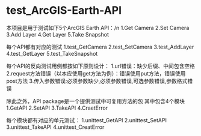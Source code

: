 # test_ArcGIS-Earth-API
本项目是用于测试如下5个ArcGIS Earth API：/n
1.Get Camera
2.Set Camera
3.Add Layer
4.Get Layer
5.Take Snapshot

每个API都有对应的测试
1.test_GetCamera
2.test_SetCamera
3.test_AddLayer
4.test_GetLayer
5.test_TakeSnapshot

每个API的反向测试用例都按如下原则设计：
1.url错误：缺少后缀、中间包含空格
2.request方法错误（以本应使用get方法为例）：错误使用put方法，错误使用post方法
3.传入参数错误:必须参数缺少,必须参数错误,可选参数错误,参数格式错误

除此之外，API package是一个提供测试中可复用方法的包
其中包含4个模块
1.GetAPI
2.SetAPI
3.TakeAPI
4.CraetError

每个模块都有对应的单元测试：
1.unittest_GetAPI
2.unittest_SetAPI
3.unittest_TakeAPI
4.unittest_CreatError


